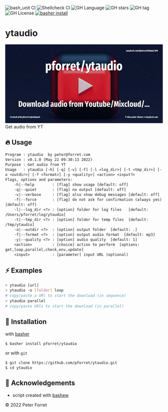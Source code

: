 ![bash_unit CI](https://github.com/pforret/ytaudio/workflows/bash_unit%20CI/badge.svg)
![Shellcheck CI](https://github.com/pforret/ytaudio/workflows/Shellcheck%20CI/badge.svg)
![GH Language](https://img.shields.io/github/languages/top/pforret/ytaudio)
![GH stars](https://img.shields.io/github/stars/pforret/ytaudio)
![GH tag](https://img.shields.io/github/v/tag/pforret/ytaudio)
![GH License](https://img.shields.io/github/license/pforret/ytaudio)
[![basher install](https://img.shields.io/badge/basher-install-white?logo=gnu-bash&style=flat)](https://basher.gitparade.com/package/)

# ytaudio

![](assets/unsplash.youtube.jpg)
Get audio from YT

## 🔥 Usage

```
Program : ytaudio  by peter@forret.com
Version : v0.1.0 (May 22 09:30:13 2022)
Purpose : Get audio from YT
Usage   : ytaudio [-h] [-q] [-v] [-f] [-l <log_dir>] [-t <tmp_dir>] [-o <outdir>] [-f <format>] [-y <quality>] <action> <input?>
Flags, options and parameters:
    -h|--help        : [flag] show usage [default: off]
    -q|--quiet       : [flag] no output [default: off]
    -v|--verbose     : [flag] also show debug messages [default: off]
    -f|--force       : [flag] do not ask for confirmation (always yes) [default: off]
    -l|--log_dir <?> : [option] folder for log files   [default: /Users/pforret/log/ytaudio]
    -t|--tmp_dir <?> : [option] folder for temp files  [default: /tmp/ytaudio]
    -o|--outdir <?>  : [option] output folder  [default: .]
    -f|--format <?>  : [option] output audio format  [default: mp3]
    -y|--quality <?> : [option] audio quality  [default: 1]
    <action>         : [choice] action to perform  [options: get,loop,parallel,check,env,update]
    <input>          : [parameter] input URL (optional)
```

## ⚡️ Examples

```bash
> ytaudio [url]
> ytaudio -o [folder] loop
# copy/paste a URl to start the download (in sequence)
> ytaudio parallel
# copy/paste URls to start the download (in parallel)
```

## 🚀 Installation

with [basher](https://github.com/basherpm/basher)

	$ basher install pforret/ytaudio

or with `git`

	$ git clone https://github.com/pforret/ytaudio.git
	$ cd ytaudio

## 📝 Acknowledgements

* script created with [bashew](https://github.com/pforret/bashew)

&copy; 2022 Peter Forret
